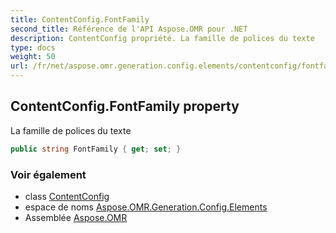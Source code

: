 ```yaml
---
title: ContentConfig.FontFamily
second_title: Référence de l'API Aspose.OMR pour .NET
description: ContentConfig propriété. La famille de polices du texte
type: docs
weight: 50
url: /fr/net/aspose.omr.generation.config.elements/contentconfig/fontfamily/
---
```

## ContentConfig.FontFamily property

La famille de polices du texte

```csharp
public string FontFamily { get; set; }
```

### Voir également

* class [ContentConfig](../)
* espace de noms [Aspose.OMR.Generation.Config.Elements](../../contentconfig/)
* Assemblée [Aspose.OMR](../../../)


